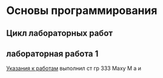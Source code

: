 # Основы программирования
## Цикл лабораторных работ
## лабораторная работа 1
[Указания к работам](resources/directions.md)
выполнил ст гр 333 Маху М а и 

